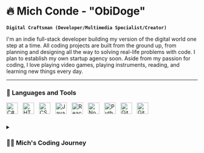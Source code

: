 # 🔥 Mich Conde - "ObiDoge"

**`Digital Craftsman (Developer/Multimedia Specialist/Creator)`**

I'm an indie full-stack developer building my version of the digital world one step at a time. All coding projects are built from the ground up, from planning and designing all the way to solving real-life problems with code. I plan to establish my own startup agency soon. Aside from my passion for coding, I love playing video games, playing instruments, reading, and learning new things every day.


---

### 🧰 Languages and Tools

<img align="left" alt="C#" width="30px" style="padding-right:10px;" src="https://cdn.jsdelivr.net/gh/devicons/devicon/icons/csharp/csharp-original.svg"/>
<img align="left" alt="HTML" width="30px" style="padding-right:10px;" src="https://cdn.jsdelivr.net/gh/devicons/devicon/icons/html5/html5-plain.svg" />
<img align="left" alt="CSS" width="30px" style="padding-right:10px;" src="https://cdn.jsdelivr.net/gh/devicons/devicon/icons/css3/css3-plain.svg" />
<img align="left" alt="JavaScript" width="30px" style="padding-right:10px;" src="https://cdn.jsdelivr.net/gh/devicons/devicon/icons/javascript/javascript-plain.svg" />
<img align="left" alt="React" width="30px" style="padding-right:10px;" src="https://cdn.jsdelivr.net/gh/devicons/devicon/icons/react/react-original.svg" />
<img align="left" alt="NodeJS" width="30px" style="padding-right:10px;" src="https://cdn.jsdelivr.net/gh/devicons/devicon/icons/nodejs/nodejs-original.svg" />
<img align="left" alt="Python" width="30px" style="padding-right:10px;" src="https://cdn.jsdelivr.net/gh/devicons/devicon/icons/python/python-plain.svg" />
<img align="left" alt="Git" width="30px" style="padding-right:10px;" src="https://cdn.jsdelivr.net/gh/devicons/devicon/icons/git/git-original.svg" />
<img align="left" alt="GitHub" width="30px" style="padding-right:10px;" src="https://cdn.jsdelivr.net/gh/devicons/devicon/icons/github/github-original.svg" />
<br />

#

<details>
 <summary><h3>👨‍💻 Mich's Coding Journey</h3></summary>
  Before I started my coding journey, for as long as I can remember, I already had a knack for technology. Growing up, I was exposed to computers, consoles, and other devices. The first video game that I can remember playing was Counter Strike. Well, technically first video game I remember WATCHING someone play since my brothers hogged the computers all day. But ever since then, I have already been fascinated with tech.
  The older I got, the more I got exposed to tech. Applications, more video games, and even robotics. I loved every subject that was related to technology, mainly because I loved solving puzzles. I didn't exactly have someone to guide me on what to study to pursue on this path. All I had was my friend telling me to take the course Computer Science with him. And I did.
  I'm currently a 3rd-year Computer Science student and for every project I built, and every step I have taken towards my journey right now is purely because of my own curiosity towards technology. I look forward to what I can do in the future.

[website]: https://michelleconde.netlify.app
